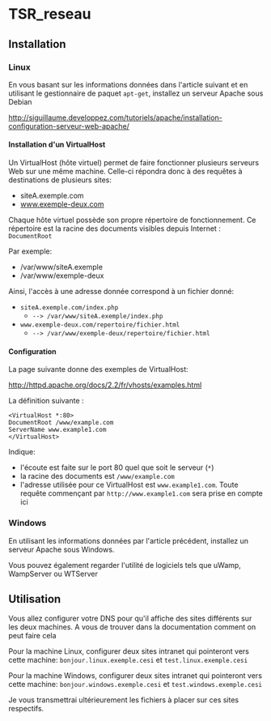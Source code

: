 # TSR_reseau

## Installation
### Linux
En vous basant sur les informations données dans l'article suivant et en utilisant le gestionnaire de paquet `apt-get`, installez un serveur Apache sous Debian

http://siguillaume.developpez.com/tutoriels/apache/installation-configuration-serveur-web-apache/

#### Installation d'un VirtualHost

Un VirtualHost (hôte virtuel) permet de faire fonctionner plusieurs serveurs Web sur une même machine. Celle-ci répondra donc à des requêtes à destinations de plusieurs sites:

* siteA.exemple.com
* www.exemple-deux.com

Chaque hôte virtuel possède son propre répertoire de fonctionnement. Ce répertoire est la racine des documents visibles depuis Internet : `DocumentRoot`

Par exemple:

* /var/www/siteA.exemple
* /var/www/exemple-deux

Ainsi, l'accès à une adresse donnée correspond à un fichier donné:

* `siteA.exemple.com/index.php`
    * `--> /var/www/siteA.exemple/index.php`
* `www.exemple-deux.com/repertoire/fichier.html`
    * `--> /var/www/exemple-deux/repertoire/fichier.html`


#### Configuration
La page suivante donne des exemples de VirtualHost:

http://httpd.apache.org/docs/2.2/fr/vhosts/examples.html


La définition suivante :
```
<VirtualHost *:80>
DocumentRoot /www/example.com
ServerName www.example1.com
</VirtualHost>

```

Indique:

* l'écoute est faite sur le port 80 quel que soit le serveur (`*`)
* la racine des documents est `/www/example.com`
* l'adresse utilisée pour ce VirtualHost est `www.example1.com`. Toute requête commençant par `http://www.example1.com` sera prise en compte ici




### Windows

En utilisant les informations données par l'article précédent, installez un serveur Apache sous Windows.

Vous pouvez également regarder l'utilité de logiciels tels que uWamp, WampServer ou WTServer

## Utilisation

Vous allez configurer votre DNS pour qu'il affiche des sites différents sur les deux machines. A vous de trouver dans la documentation comment on peut faire cela

Pour la machine Linux, configurer deux sites intranet qui pointeront vers cette machine: `bonjour.linux.exemple.cesi` et `test.linux.exemple.cesi`

Pour la machine Windows, configurer deux sites intranet qui pointeront vers cette machine: `bonjour.windows.exemple.cesi` et `test.windows.exemple.cesi`

Je vous transmettrai ultérieurement les fichiers à placer sur ces sites respectifs.




